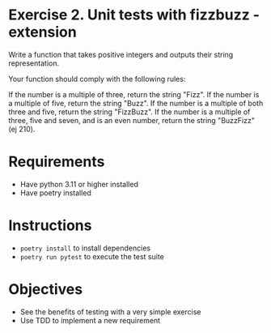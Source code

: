# Exercise 2. Unit tests with fizzbuzz - extension

Write a function that takes positive integers and outputs their string representation.

Your function should comply with the following rules:

If the number is a multiple of three, return the string "Fizz".
If the number is a multiple of five, return the string "Buzz".
If the number is a multiple of both three and five, return the string "FizzBuzz".
If the number is a multiple of three, five and seven, and is an even number, return the string "BuzzFizz" (ej 210).

# Requirements
* Have python 3.11 or higher installed
* Have poetry installed

# Instructions
* `poetry install` to install dependencies
* `poetry run pytest` to execute the test suite

# Objectives
* See the benefits of testing with a very simple exercise
* Use TDD to implement a new requirement